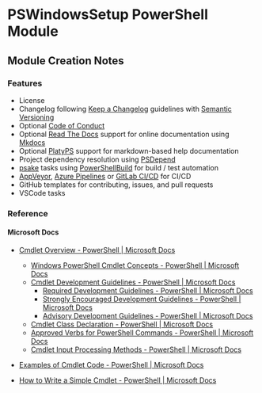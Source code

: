 # PSWindowsSetup PowerShell Module

## Module Creation Notes

### Features

- License
- Changelog following [Keep a Changelog](http://keepachangelog.com/) guidelines with [Semantic Versioning](http://semver.org/)
- Optional [Code of Conduct](http://contributor-covenant.org/)
- Optional [Read The Docs](https://readthedocs.org/) support for online documentation using [Mkdocs](https://www.mkdocs.org/)
- Optional [PlatyPS](https://github.com/PowerShell/platyPS) support for markdown-based help documentation
- Project dependency resolution using [PSDepend](https://github.com/RamblingCookieMonster/PSDepend)
- [psake](https://github.com/psake/psake) tasks using [PowerShellBuild](https://github.com/psake/PowerShellBuild) for build / test automation
- [AppVeyor](https://www.appveyor.com/), [Azure Pipelines](https://azure.microsoft.com/en-us/services/devops/pipelines/) or [GitLab CI/CD](https://docs.gitlab.com/ee/ci/) for CI/CD
- GitHub templates for contributing, issues, and pull requests
- VSCode tasks

### Reference

#### Microsoft Docs

- [Cmdlet Overview - PowerShell | Microsoft Docs](https://docs.microsoft.com/en-us/powershell/scripting/developer/cmdlet/cmdlet-overview?view=powershell-7.1)
  - [Windows PowerShell Cmdlet Concepts - PowerShell | Microsoft Docs](https://docs.microsoft.com/en-us/powershell/scripting/developer/cmdlet/windows-powershell-cmdlet-concepts?view=powershell-7.1)
  - [Cmdlet Development Guidelines - PowerShell | Microsoft Docs](https://docs.microsoft.com/en-us/powershell/scripting/developer/cmdlet/cmdlet-development-guidelines?view=powershell-7.1)
    - [Required Development Guidelines - PowerShell | Microsoft Docs](https://docs.microsoft.com/en-us/powershell/scripting/developer/cmdlet/required-development-guidelines?view=powershell-7.1)
    - [Strongly Encouraged Development Guidelines - PowerShell | Microsoft Docs](https://docs.microsoft.com/en-us/powershell/scripting/developer/cmdlet/strongly-encouraged-development-guidelines?view=powershell-7.1)
    - [Advisory Development Guidelines - PowerShell | Microsoft Docs](https://docs.microsoft.com/en-us/powershell/scripting/developer/cmdlet/advisory-development-guidelines?view=powershell-7.1)
  - [Cmdlet Class Declaration - PowerShell | Microsoft Docs](https://docs.microsoft.com/en-us/powershell/scripting/developer/cmdlet/cmdlet-class-declaration?view=powershell-7.1)
  - [Approved Verbs for PowerShell Commands - PowerShell | Microsoft Docs](https://docs.microsoft.com/en-us/powershell/scripting/developer/cmdlet/approved-verbs-for-windows-powershell-commands?view=powershell-7.1)
  - [Cmdlet Input Processing Methods - PowerShell | Microsoft Docs](https://docs.microsoft.com/en-us/powershell/scripting/developer/cmdlet/cmdlet-input-processing-methods?view=powershell-7.1)



- [Examples of Cmdlet Code - PowerShell | Microsoft Docs](https://docs.microsoft.com/en-us/powershell/scripting/developer/cmdlet/examples-of-cmdlet-code?view=powershell-7.1)
- [How to Write a Simple Cmdlet - PowerShell | Microsoft Docs](https://docs.microsoft.com/en-us/powershell/scripting/developer/cmdlet/how-to-write-a-simple-cmdlet?view=powershell-7.1)
